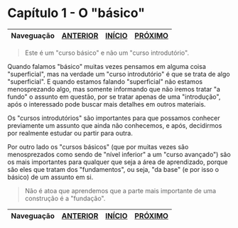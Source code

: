 Capítulo 1 - O "básico"
=======================

Naveguação | [ANTERIOR][_A] | [INÍCIO][_H] | [PRÓXIMO][_P]
-----------|----------------|------------|--------------

> Este é um "curso básico" e  não um "curso introdutório".

Quando falamos "básico" muitas vezes pensamos em alguma coisa "superficial", mas na verdade um "curso introdutório" é que se trata de algo "superficial". E quando estamos falando "superficial" não estamos menosprezando algo, mas somente informando que não iremos tratar "a fundo" o assunto em questão, por se tratar apenas de uma "introdução", após o interessado pode buscar mais detalhes em outros materiais.

Os "cursos introdutórios" são importantes para que possamos conhecer previamente um assunto que ainda não conhecemos, e após, decidirmos por realmente estudar ou partir para outra.

Por outro lado os "cursos básicos" (que por muitas vezes são menosprezados como sendo de "nível inferior" a um "curso avançado") são os mais importantes para qualquer que seja a área de aprendizado, porque são eles que tratam dos "fundamentos", ou seja, "da base" (e por isso o básico) de um assunto em si.

> Não é atoa que aprendemos que a parte mais importante de uma construção é a "fundação".

Naveguação | [ANTERIOR][_A] | [INÍCIO][_H] | [PRÓXIMO][_P]
-----------|----------------|------------|--------------

<!-- Links de navegação -->
[_A]: ../intro.md "Introdução"
[_H]: ../../../README.md "Início"
[_P]: ./computers.md "Os programas de computador"

<!-- Outros links -->
[CSHARP-LINK]: https://docs.microsoft.com/pt-br/dotnet/csharp
[DOTNET-LINK]: https://dot.net
[JS-LINK]: https://developer.mozilla.org/pt-BR/docs/Web/JavaScript
[HTML-LINK]: https://developer.mozilla.org/pt-BR/docs/Web/HTML
[CSS-LINK]: https://developer.mozilla.org/pt-BR/docs/Web/CSS
[DELPHI-LINK]: https://www.embarcadero.com/br/products/delphi
[PHP-LINK]: https://secure.php.net/manual/pt_BR/intro-whatcando.php
[PYTHON-LINK]: https://www.python.org
[CLANG-LINK]: http://en.cppreference.com/w/c
[CPPLANG-LINK]: http://en.cppreference.com/w/cpp
[VBA-LINK]: https://pt.wikipedia.org/wiki/Visual_Basic_for_Applications
[BATCH-LINK]: https://pt.wikipedia.org/wiki/Batch
[SHELLSCRIPT-LINK]: https://pt.wikipedia.org/wiki/Shell_script
[POWERSHELL-LINK]: https://docs.microsoft.com/pt-br/powershell/scripting/powershell-scripting
[PERL-LINK]: https://dev.perl.org/perl5
[PERL6-LINK]: https://perl6.org
[PARADIGMAS-LINK]: chapter-02/paradigms.md
[FSHARP-LINK]: https://fsharp.org
[ELIXIR-LINK]: https://elixir-lang.org
[JULIA-LINK]: https://julialang.org
[JAVA-LINK]: https://java.com
[YOUTUBE-LINK]: https://www.youtube.com
[E5RYOUTUBE-LINK]: https://www.youtube.com/channel/UC6zPtVBfcAdkzq7-dpSlhdw
[E5RPROJETO-LINK]: https://erlimar.wordpress.com/2018/01/26/saiu-o-primeiro-video-sobre-o-projeto-e5r-development-team
[HELLOWORLD-LINK]: https://pt.wikipedia.org/wiki/Programa_Ol%C3%A1_Mundo
[VS-LINK]: https://visualstudio.com
[IDE-LINK]: https://pt.wikipedia.org/wiki/Ambiente_de_desenvolvimento_integrado
[MSBUILD-LINK]: https://docs.microsoft.com/pt-br/visualstudio/msbuild/msbuild
[COMPILADOR-LINK]: https://pt.wikipedia.org/wiki/Compilador